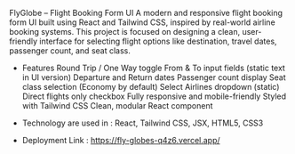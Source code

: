 FlyGlobe – Flight Booking Form UI
A modern and responsive flight booking form UI built using React and Tailwind CSS, inspired by real-world airline booking systems. This project is focused on designing a clean, user-friendly interface for selecting flight options like destination, travel dates, passenger count, and seat class.

* Features
Round Trip / One Way toggle
From & To input fields (static text in UI version)
Departure and Return dates
Passenger count display
Seat class selection (Economy by default)
Select Airlines dropdown (static)
Direct flights only checkbox
Fully responsive and mobile-friendly
Styled with Tailwind CSS
Clean, modular React component

* Technology are used in : React, Tailwind CSS, JSX, HTML5, CSS3

* Deployment Link : https://fly-globes-q4z6.vercel.app/
